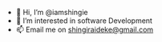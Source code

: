 - 👋 Hi, I’m @iamshingie
- 👀 I’m interested in software Development
- 📫 Email me on shingiraideke@gmail.com

<!---
iamshingie/iamshingie is a ✨ special ✨ repository because its `README.md` (this file) appears on your GitHub profile.
You can click the Preview link to take a look at your changes.
--->
